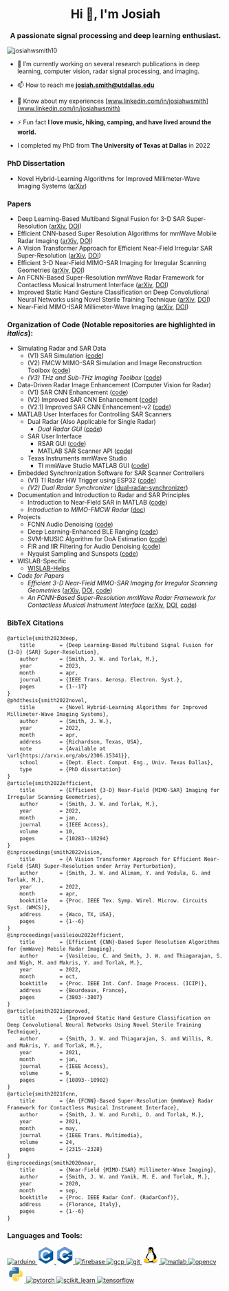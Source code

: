 <h1 align="center">Hi 👋, I'm Josiah</h1>
<h3 align="center">A passionate signal processing and deep learning enthusiast.</h3>

<p align="left"> <img src="https://komarev.com/ghpvc/?username=josiahwsmith10&label=Profile%20views&color=0e75b6&style=flat" alt="josiahwsmith10" /> </p>

- 🔭 I’m currently working on several research publications in deep learning, computer vision, radar signal processing, and imaging.

- 📫 How to reach me **josiah.smith@utdallas.edu**

- 📄 Know about my experiences [www.linkedin.com/in/josiahwsmith](www.linkedin.com/in/josiahwsmith)

- ⚡ Fun fact **I love music, hiking, camping, and have lived around the world.**

- I completed my PhD from **The University of Texas at Dallas** in 2022

### PhD Dissertation
- Novel Hybrid-Learning Algorithms for Improved Millimeter-Wave Imaging Systems ([arXiv](https://arxiv.org/abs/2306.15341))

### Papers
- Deep Learning-Based Multiband Signal Fusion for 3-D SAR Super-Resolution ([arXiv](https://arxiv.org/abs/2305.02017), [DOI](https://doi.org/10.1109/TAES.2023.3270111))
- Efficient CNN-based Super Resolution Algorithms for mmWave Mobile Radar Imaging ([arXiv](https://arxiv.org/abs/2305.02092), [DOI](https://doi.org/10.1109/ICIP46576.2022.9897190))
- A Vision Transformer Approach for Efficient Near-Field Irregular SAR Super-Resolution ([arXiv](https://arxiv.org/abs/2305.02074), [DOI](https://doi.org/10.1109/WMCS55582.2022.9866326))
- Efficient 3-D Near-Field MIMO-SAR Imaging for Irregular Scanning Geometries ([arXiv](https://arxiv.org/abs/2305.02064), [DOI](https://doi.org/10.1109/ACCESS.2022.3145370))
- An FCNN-Based Super-Resolution mmWave Radar Framework for Contactless Musical Instrument Interface ([arXiv](https://arxiv.org/abs/2305.01995), [DOI](https://doi.org/10.1109/TMM.2021.3079695))
- Improved Static Hand Gesture Classification on Deep Convolutional Neural Networks using Novel Sterile Training Technique ([arXiv](https://arxiv.org/abs/2305.02039), [DOI](https://doi.org/10.1109/ACCESS.2021.3051454))
- Near-Field MIMO-ISAR Millimeter-Wave Imaging ([arXiv](https://arxiv.org/abs/2305.02030), [DOI](https://doi.org/10.1109/RadarConf2043947.2020.9266412))

### Organization of Code (Notable repositories are highlighted in *italics*):
- Simulating Radar and SAR Data
    - (V1) SAR Simulation ([code](https://github.com/josiahwsmith10/sar-simulation-jws))
    - (V2) FMCW MIMO-SAR Simulation and Image Reconstruction Toolbox ([code](https://github.com/josiahwsmith10/FMCW-MIMO-SAR-Simulation-and-Image-Reconstruction-Toolbox))
    - *(V3) THz and Sub-THz Imaging Toolbox* ([code](https://github.com/josiahwsmith10/THz-and-Sub-THz-Imaging-Toolbox))
- Data-Driven Radar Image Enhancement (Computer Vision for Radar)
    - (V1) SAR CNN Enhancement ([code](https://github.com/josiahwsmith10/sar-cnn-enhancement))
    - (V2) Improved SAR CNN Enhancement ([code](https://github.com/josiahwsmith10/improved-sar-cnn-enhancement))
    - (V2.1) Improved SAR CNN Enhancement-v2 ([code](https://github.com/josiahwsmith10/improved-sar-cnn-enhancement-v2))
- MATLAB User Interfaces for Controlling SAR Scanners
    - Dual Radar (Also Applicable for Single Radar)
        - *Dual Radar GUI* ([code](https://github.com/josiahwsmith10/dual-radar-gui))
    - SAR User Interface
        - RSAR GUI ([code](https://github.com/josiahwsmith10/RSAR-GUI))
        - MATLAB SAR Scanner API ([code](https://github.com/josiahwsmith10/SAR-Scanner-Toolbox))
    - Texas Instruments mmWave Studio
        - TI mmWave Studio MATLAB GUI ([code](https://github.com/josiahwsmith10/mmWave-Studio-MATLAB-GUI-jws))
- Embedded Synchronization Software for SAR Scanner Controllers
    - (V1) TI Radar HW Trigger using ESP32 ([code](https://github.com/josiahwsmith10/single-TI-radar-HW-trigger-esp32))
    - *(V2) Dual Radar Synchronizer* ([dual-radar-synchronizer](https://github.com/josiahwsmith10/dual-radar-synchronizer))
- Documentation and Introduction to Radar and SAR Principles
    - Introduction to Near-Field SAR in MATLAB ([code](https://github.com/josiahwsmith10/SAR-Intro))
    - *Introduction to MIMO-FMCW Radar* ([doc](https://github.com/josiahwsmith10/Introduction-to-MIMO-FMCW-Radar))
- Projects
    - FCNN Audio Denoising ([code](https://github.com/josiahwsmith10/FCNN-audio-denoising))
    - Deep Learning-Enhanced BLE Ranging ([code](https://github.com/josiahwsmith10/deep-learning-BLE-ranging))
    - SVM-MUSIC Algorithm for DoA Estimation ([code](https://github.com/josiahwsmith10/svm-music-algorithm))
    - FIR and IIR Filtering for Audio Denoising ([code](https://github.com/josiahwsmith10/FIR-and-IIR-Filtering-for-Audio-Denoising))
    - Nyquist Sampling and Sunspots ([code](https://github.com/josiahwsmith10/sampling-and-sunspots))
- WISLAB-Specific
    - [WISLAB-Helps](https://github.com/josiahwsmith10/WISLAB-Helps)
- *Code for Papers*
    - *Efficient 3-D Near-Field MIMO-SAR Imaging for Irregular Scanning Geometries* ([arXiv](https://arxiv.org/abs/2305.02064), [DOI](https://doi.org/10.1109/ACCESS.2022.3145370), [code](https://github.com/josiahwsmith10/Efficient-3-D-Near-Field-MIMO-SAR-Imaging-for-Irregular-Scanning-Geometries))
    - *An FCNN-Based Super-Resolution mmWave Radar Framework for Contactless Musical Instrument Interface* ([arXiv](https://arxiv.org/abs/2305.01995), [DOI](https://doi.org/10.1109/TMM.2021.3079695), [code](https://github.com/josiahwsmith10/Radar-Musical-Instrument))
 
### BibTeX Citations
```
@article{smith2023deep,
	title        = {Deep Learning-Based Multiband Signal Fusion for {3-D} {SAR} Super-Resolution},
	author       = {Smith, J. W. and Torlak, M.},
	year         = 2023,
	month        = apr,
	journal      = {IEEE Trans. Aerosp. Electron. Syst.},
	pages        = {1--17}
}
@phdthesis{smith2022novel,
	title        = {Novel Hybrid-Learning Algorithms for Improved Millimeter-Wave Imaging Systems},
	author       = {Smith, J. W.},
	year         = 2022,
	month        = apr,
	address      = {Richardson, Texas, USA},
	note         = {Available at \url{https://arxiv.org/abs/2306.15341}},
	school       = {Dept. Elect. Comput. Eng., Univ. Texas Dallas},
	type         = {PhD dissertation}
}
@article{smith2022efficient,
	title        = {Efficient {3-D} Near-Field {MIMO-SAR} Imaging for Irregular Scanning Geometries},
	author       = {Smith, J. W. and Torlak, M.},
	year         = 2022,
	month        = jan,
	journal      = {IEEE Access},
	volume       = 10,
	pages        = {10283--10294}
}
@inproceedings{smith2022vision,
	title        = {A Vision Transformer Approach for Efficient Near-Field {SAR} Super-Resolution under Array Perturbation},
	author       = {Smith, J. W. and Alimam, Y. and Vedula, G. and Torlak, M.},
	year         = 2022,
	month        = apr,
	booktitle    = {Proc. IEEE Tex. Symp. Wirel. Microw. Circuits Syst. (WMCS)},
	address      = {Waco, TX, USA},
	pages        = {1--6}
}
@inproceedings{vasileiou2022efficient,
	title        = {Efficient {CNN}-Based Super Resolution Algorithms for {mmWave} Mobile Radar Imaging},
	author       = {Vasileiou, C. and Smith, J. W. and Thiagarajan, S. and Nigh, M. and Makris, Y. and Torlak, M.},
	year         = 2022,
	month        = oct,
	booktitle    = {Proc. IEEE Int. Conf. Image Process. (ICIP)},
	address      = {Bourdeaux, France},
	pages        = {3803--3807}
}
@article{smith2021improved,
	title        = {Improved Static Hand Gesture Classification on Deep Convolutional Neural Networks Using Novel Sterile Training Technique},
	author       = {Smith, J. W. and Thiagarajan, S. and Willis, R. and Makris, Y. and Torlak, M.},
	year         = 2021,
	month        = jan,
	journal      = {IEEE Access},
	volume       = 9,
	pages        = {10893--10902}
}
@article{smith2021fcnn,
	title        = {An {FCNN}-Based Super-Resolution {mmWave} Radar Framework for Contactless Musical Instrument Interface},
	author       = {Smith, J. W. and Furxhi, O. and Torlak, M.},
	year         = 2021,
	month        = may,
	journal      = {IEEE Trans. Multimedia},
	volume       = 24,
	pages        = {2315--2328}
}
@inproceedings{smith2020near,
	title        = {Near-Field {MIMO-ISAR} Millimeter-Wave Imaging},
	author       = {Smith, J. W. and Yanik, M. E. and Torlak, M.},
	year         = 2020,
	month        = sep,
	booktitle    = {Proc. IEEE Radar Conf. (RadarConf)},
	address      = {Florance, Italy},
	pages        = {1--6}
}
```

<h3 align="left">Languages and Tools:</h3>
<p align="left"> <a href="https://www.arduino.cc/" target="_blank"> <img src="https://cdn.worldvectorlogo.com/logos/arduino-1.svg" alt="arduino" width="40" height="40"/> </a> <a href="https://www.cprogramming.com/" target="_blank"> <img src="https://raw.githubusercontent.com/devicons/devicon/master/icons/c/c-original.svg" alt="c" width="40" height="40"/> </a> <a href="https://www.w3schools.com/cpp/" target="_blank"> <img src="https://raw.githubusercontent.com/devicons/devicon/master/icons/cplusplus/cplusplus-original.svg" alt="cplusplus" width="40" height="40"/> </a> <a href="https://firebase.google.com/" target="_blank"> <img src="https://www.vectorlogo.zone/logos/firebase/firebase-icon.svg" alt="firebase" width="40" height="40"/> </a> <a href="https://cloud.google.com" target="_blank"> <img src="https://www.vectorlogo.zone/logos/google_cloud/google_cloud-icon.svg" alt="gcp" width="40" height="40"/> </a> <a href="https://git-scm.com/" target="_blank"> <img src="https://www.vectorlogo.zone/logos/git-scm/git-scm-icon.svg" alt="git" width="40" height="40"/> </a> <a href="https://www.linux.org/" target="_blank"> <img src="https://raw.githubusercontent.com/devicons/devicon/master/icons/linux/linux-original.svg" alt="linux" width="40" height="40"/> </a> <a href="https://www.mathworks.com/" target="_blank"> <img src="https://upload.wikimedia.org/wikipedia/commons/2/21/Matlab_Logo.png" alt="matlab" width="40" height="40"/> </a> <a href="https://opencv.org/" target="_blank"> <img src="https://www.vectorlogo.zone/logos/opencv/opencv-icon.svg" alt="opencv" width="40" height="40"/> </a> <a href="https://www.python.org" target="_blank"> <img src="https://raw.githubusercontent.com/devicons/devicon/master/icons/python/python-original.svg" alt="python" width="40" height="40"/> </a> <a href="https://pytorch.org/" target="_blank"> <img src="https://www.vectorlogo.zone/logos/pytorch/pytorch-icon.svg" alt="pytorch" width="40" height="40"/> </a> <a href="https://scikit-learn.org/" target="_blank"> <img src="https://upload.wikimedia.org/wikipedia/commons/0/05/Scikit_learn_logo_small.svg" alt="scikit_learn" width="40" height="40"/> </a> <a href="https://www.tensorflow.org" target="_blank"> <img src="https://www.vectorlogo.zone/logos/tensorflow/tensorflow-icon.svg" alt="tensorflow" width="40" height="40"/> </a> </p>
